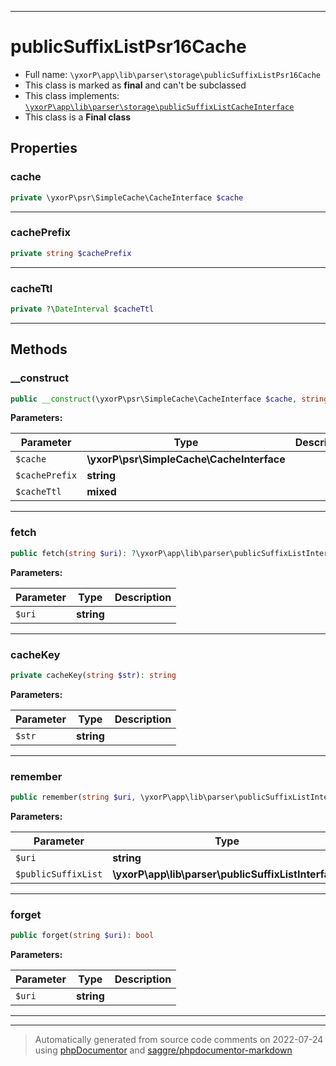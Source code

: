 ***

# publicSuffixListPsr16Cache





* Full name: `\yxorP\app\lib\parser\storage\publicSuffixListPsr16Cache`
* This class is marked as **final** and can't be subclassed
* This class implements:
[`\yxorP\app\lib\parser\storage\publicSuffixListCacheInterface`](./publicSuffixListCacheInterface.md)
* This class is a **Final class**



## Properties


### cache



```php
private \yxorP\psr\SimpleCache\CacheInterface $cache
```






***

### cachePrefix



```php
private string $cachePrefix
```






***

### cacheTtl



```php
private ?\DateInterval $cacheTtl
```






***

## Methods


### __construct



```php
public __construct(\yxorP\psr\SimpleCache\CacheInterface $cache, string $cachePrefix = &#039;&#039;, mixed $cacheTtl = null): mixed
```








**Parameters:**

| Parameter | Type | Description |
|-----------|------|-------------|
| `$cache` | **\yxorP\psr\SimpleCache\CacheInterface** |  |
| `$cachePrefix` | **string** |  |
| `$cacheTtl` | **mixed** |  |




***

### fetch



```php
public fetch(string $uri): ?\yxorP\app\lib\parser\publicSuffixListInterface
```








**Parameters:**

| Parameter | Type | Description |
|-----------|------|-------------|
| `$uri` | **string** |  |




***

### cacheKey



```php
private cacheKey(string $str): string
```








**Parameters:**

| Parameter | Type | Description |
|-----------|------|-------------|
| `$str` | **string** |  |




***

### remember



```php
public remember(string $uri, \yxorP\app\lib\parser\publicSuffixListInterface $publicSuffixList): bool
```








**Parameters:**

| Parameter | Type | Description |
|-----------|------|-------------|
| `$uri` | **string** |  |
| `$publicSuffixList` | **\yxorP\app\lib\parser\publicSuffixListInterface** |  |




***

### forget



```php
public forget(string $uri): bool
```








**Parameters:**

| Parameter | Type | Description |
|-----------|------|-------------|
| `$uri` | **string** |  |




***


***
> Automatically generated from source code comments on 2022-07-24 using [phpDocumentor](http://www.phpdoc.org/) and [saggre/phpdocumentor-markdown](https://github.com/Saggre/phpDocumentor-markdown)
